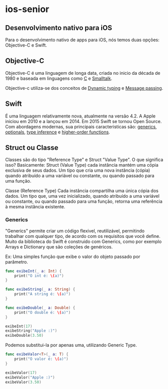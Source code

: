 # ios-senior

## Desenvolvimento nativo para iOS

Para o desenvolvimento nativo de apps para iOS, nós temos duas opções: Objective-C e Swift.

## Objective-C

Objective-C é uma linguagem de longa data, criada no inicio da década de 1980 e baseada em linguagens como [C](https://www.gnu.org/software/libc/manual/pdf/libc.pdf) e [Smalltalk](http://smalltalk.gnu.org/documentation).

Objective-c utiliza-se dos conceitos de [Dynamic typing](https://developer.apple.com/library/archive/documentation/General/Conceptual/DevPedia-CocoaCore/DynamicTyping.html) e [Message passing](https://en.wikipedia.org/wiki/Message_passing).

## Swift 

É uma linguagem relativamente nova, atualmente na versão 4.2. A Apple iniciou em 2010 e a lançou em 2014. Em 2015 Swift se tornou Open Source. Com abordagens modernas, sua principais caracteristicas são: 
[generics](https://docs.swift.org/swift-book/LanguageGuide/Generics.html), [optionals](https://developer.apple.com/documentation/swift/optional), [type inference](https://en.wikipedia.org/wiki/Type_inference) e [higher-order functions](https://en.wikipedia.org/wiki/Message_passing).

## Struct ou Classe

Classes são do tipo "Reference Type" e Struct "Value Type". O que significa isso? Basicamente: 
Struct (Value Type)
cada instância mantém uma cópia exclusiva de seus dados. Um tipo que cria uma nova instância (cópia) quando atribuído a uma variável ou constante, ou quando passado para uma função.

Classe (Reference Type)
Cada instância compartilha uma única cópia dos dados. Um tipo que, uma vez inicializado, quando atribuído a uma variável ou constante, ou quando passado para uma função, retorna uma referência à mesma instância existente.

### Generics

"Generics" permite criar um código flexivel, reutilizável, permitindo trabalhar com qualquer tipo, de acordo com os requisitos que você define. Muito da biblioteca do Swift é construido com Generics, como por exemplo Arrays e Dictionary que são coleções de genéricos.

Ex:
Uma simples função que exibe o valor do objeto passado por parâmetro.

```swift
func exibeInt(_ a: Int) {
    print("O int é: \(a)")
}

func exibeString(_ a: String) {
    print("A string é: \(a)")
}

func exibeDouble(_ a: Double) {
    print("O double é: \(a)")
}

exibeInt(17)
exibeString("Apple :)")
exibeDouble(3.50)
```
Podemos substitui-la por apenas uma, utilizando Generic Type.

```swift
func exibeValor<T>(_ a: T) {
    print("O valor é: \(a)")
}

exibeValor(17)
exibeValor("Apple :)")
exibeValor(3.50)
```

